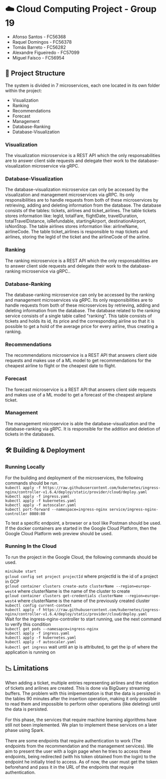 # ☁️ Cloud Computing Project - Group 19 
- Afonso Santos - FC56368
- Raquel Domingos - FC56378
- Tomás Barreto - FC56282
- Alexandre Figueiredo - FC57099
- Miguel Faísco - FC56954

## 📐 Project Structure

The system is divided in 7 microservices, each one located in its own folder within the project:
- Visualization
- Ranking
- Recommendations
- Forecast
- Management
- Database-Ranking
- Database-Visualization

### Visualization

The visualization microservice is a REST API which the only responsabilities are to answer client side requests and delegate their work to the database-visualization microservice via gRPC.

### Database-Visualization

The database-visualization microservice can only be accessed by the visualization and management microservices via gRPC. Its only responsibilities are to handle requests from both of these microservices by retrieving, adding and deleting information from the database. The database consists of the tables: tickets, airlines and ticket_airlines. The table tickets stores information like: legId, totalFare, flightDate, travelDuration, totalTravelDistance, isRefundable, startingAirport, destinationAirport, isNonStop. The table airlines stores information like: airlineName, airlineCode. The table ticket_airlines is responsible to map tickets and airlines, storing the legId of the ticket and the airlineCode of the airline.


### Ranking

The ranking microservice is a REST API which the only responsabilities are to answer client side requests and delegate their work to the database-ranking microservice via gRPC..

### Database-Ranking

The database-ranking microservice can only be accessed by the ranking and management microservices via gRPC. Its only responsibilities are to handle requests from both of these microservices by retrieving, adding and deleting information from the database. The database related to the ranking service
consists of a single table called "ranking". This table consists of tickets and holds its id, its price and the corresponding airline so that it is possible to get a hold of the average price for every airline, thus creating a ranking.

### Recommendations

The recommendations microservice is a REST API that answers client side requests and makes use of a ML model to get recommendations for the cheapest airline to flight or the cheapest date to flight.

### Forecast

The forecast microservice is a REST API that answers client side requests and makes use of a ML model to get a forecast of the cheapest airplane ticket.

### Management

The management microservice is able the database-visualization and the database-ranking via gRPC. It is responsible for the addition and deletion of tickets in the databases.

## 🛠️ Building & Deployment 

### Running Locally
For the building and deployment of the microservices, the following commands should be run.<br>
`kubectl apply -f https://raw.githubusercontent.com/kubernetes/ingress-nginx/controller-v1.6.4/deploy/static/provider/cloud/deploy.yaml`<br>
`kubectl apply -f ingress.yaml`<br>
`kubectl apply -f kubernetes.yaml`<br>
`kubectl apply -f autoscaler.yaml`<br>
`kubectl port-forward --namespace=ingress-nginx service/ingress-nginx-controller 8080:80`
<br>

To test a specific endpoint, a browser or a tool like Postman should be used. If the docker containers are started in the Google Cloud Platform, then the Google Cloud Platform web preview should be used.

### Running In the Cloud
To run the project in the Google Cloud, the following commands should be used.

`minikube start`<br>
`gcloud config set project projectId` where projectId is the id of a project in GCP <br>
`gcloud container clusters create-auto clusterName --region=europe-west4` where clusterName is the name of the cluster to create <br>
`gcloud container clusters get-credentials clusterName --region=europe-west4` where clusterName is the name of the previously created cluster <br>
`kubectl config current-context` <br>
`kubectl apply -f https://raw.githubusercontent.com/kubernetes/ingress-nginx/controller-v1.6.4/deploy/static/provider/cloud/deploy.yaml`<br>
Wait for the ingress-nginx-controller to start running, use the next command to verify this condition <br>
`kubectl get pods --namesapce=ingress-nginx` <br>
`kubectl apply -f ingress.yaml`<br>
`kubectl apply -f kubernetes.yaml`<br>
`kubectl apply -f autoscaler.yaml`<br>
`kubectl get ingress` wait until an ip is attributed, to get the ip of where the application is running on <br>

## 📉 Limitations
When adding a ticket, multiple entries representing airlines and the relation of tickets and arilines are created. This is done via BigQuery streaming buffers. The problem with this imlpementation is that the data is  persisted in the tables 90 minutes after the insertion operation, making it only possible to read them and impossible to perform other operations (like deleting) until the data is persisted. <br>
<br>
For this phase, the services that require machine learning algorithms have still not been implemented. We plan to implement these services on a later phase using Spark.
<br><br>
There are some endpoints that require authentication to work (The endpoints from the recommendation and the management services). We aim to present the user with a login page when he tries to access these endpoints, being redirected (with his token obtained from the login) to the endpoint he initially tried to access. As of now, the user must get the token beforehand and pass it in the URL of the endpoints that require authentication. 



